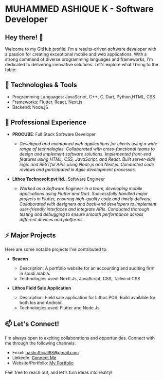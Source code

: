 # MUHAMMED ASHIQUE K - Software Developer

## Hey there! 👋

Welcome to my GitHub profile! I'm a results-driven software developer with a passion for creating exceptional mobile and web applications. With a strong command of diverse programming languages and frameworks, I'm dedicated to delivering innovative solutions. Let's explore what I bring to the table:

## 🚀 Technologies & Tools

- Programming Languages: JavaScript, C++, C, Dart, Python,HTML, CSS
- Frameworks: Flutter, React, Next.js
- Backend: Node.jS

## 💼 Professional Experience

- **PROCUBE**: Full Stack Software Developer
  - *Developed and maintained web applications for clients using a wide range of technologies.
    Collaborated with cross-functional teams to design and implement software solutions.
    Implemented front-end features using HTML, CSS, JavaScript, and React.
    Built server-side logic and RESTful APIs using Node.js and Next.js.
    Conducted code reviews and participated in Agile development processes.*

- **Lithos Technosoft pvt ltd.**: Software Engineer
  - *Worked as a Software Engineer in a team, developing mobile applications using Flutter and Dart.
     Successfully handled major projects in Flutter, ensuring high-quality code and timely delivery.
     Collaborated with designers and back-end developers to implement user-friendly interfaces and integrate APIs.
     Conducted thorough testing and debugging to ensure smooth performance across different devices and platforms*


## ⚡️ Major Projects

Here are some notable projects I've contributed to:

- **Beacon**
  - Description: A portfolio website for an accounting and auditing firm in soudi arabia.
  - Technologies used: Nextt.Js, JavaScript, CSS, Tailwind CSS

- **Lithos Field Sale Application**
  - Description: Field sale application for Lithos POS. Build available for both Ios and Android.
  - Technologies used: Flutter and Node.Js

## 📫 Let's Connect!

I'm always open to exciting collaborations and opportunities. Connect with me through the following channels:

- Email: hashofficial98@gmail.com
- LinkedIn: [Connect Me](https://www.linkedin.com/in/muhammed-ashique-k-7996b016b)
- Website/Portfolio: [My Portfolio](https://ashique-haneef.netlify.app/)

Feel free to reach out, and let's turn ideas into reality!
